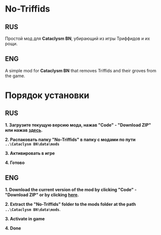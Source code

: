 # No-Triffids
## RUS
Простой мод для **Cataclysm BN**, убирающий из игры Триффидов и их рощи.

## ENG
A simple mod for **Cataclysm BN** that removes Triffids and their groves from the game.

# Порядок установки
## RUS
**1. Загрузите текущую версию мода, нажав "Code" - "Download ZIP" или нажав [здесь](https://github.com/Code0I7/No-Triffids/archive/main.zip).**

**2. Распаковать папку "No-Triffids" в папку с модами по пути `..\Cataclysm BN\data\mods`**

**3. Активировать в игре**

**4. Готово**

## ENG
**1. Download the current version of the mod by clicking "Code" - "Download ZIP" or by clicking [here](https://github.com/Code0I7/No-Triffids/archive/main.zip).**

**2. Extract the "No-Triffids" folder to the mods folder at the path `..\Cataclysm BN\data\mods`**.

**3. Activate in game**

**4. Done**